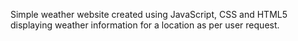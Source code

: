 Simple weather website created using JavaScript, CSS and HTML5 displaying weather information for a location as per user request.
